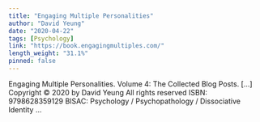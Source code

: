 ```yaml
---
title: "Engaging Multiple Personalities"
author: "David Yeung"
date: "2020-04-22"
tags: [Psychology]
link: "https://book.engagingmultiples.com/"
length_weight: "31.1%"
pinned: false
---
```


Engaging Multiple Personalities. Volume 4: The Collected Blog Posts. [...] Copyright © 2020
by David Yeung All rights reserved ISBN: 9798628359129 BISAC: Psychology / Psychopathology / Dissociative Identity ...
